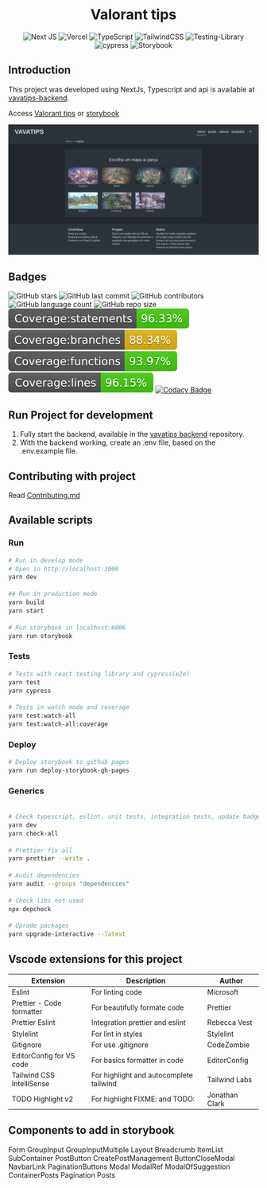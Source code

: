 <div align="center">

# Valorant tips

![Next JS](https://img.shields.io/badge/Next-black?style=for-the-badge&logo=next.js&logoColor=white)
![Vercel](https://img.shields.io/badge/vercel-%23000000.svg?style=for-the-badge&logo=vercel&logoColor=white)
![TypeScript](https://img.shields.io/badge/typescript-%23007ACC.svg?style=for-the-badge&logo=typescript&logoColor=white)
![TailwindCSS](https://img.shields.io/badge/tailwindcss-%2338B2AC.svg?style=for-the-badge&logo=tailwind-css&logoColor=white)
![Testing-Library](https://img.shields.io/badge/-TestingLibrary-%23E33332?style=for-the-badge&logo=testing-library&logoColor=white)
![cypress](https://img.shields.io/badge/-cypress-%23E5E5E5?style=for-the-badge&logo=cypress&logoColor=058a5e)
![Storybook](https://cdn.jsdelivr.net/gh/storybookjs/brand@main/badge/badge-storybook.svg)
</div>

## Introduction
This project was developed using NextJs, Typescript and api is available at [vavatips-backend](https://github.com/gabrielogregorio/valorant-tips-api).

Access [Valorant tips](https://valorant-tips.vercel.app/) or [storybook](https://gabrielogregorio.github.io/valorant-tips/)

![](public/home.png)
## Badges

![GitHub stars](https://img.shields.io/github/stars/gabrielogregorio/vavatips-frontend)
![GitHub last commit](https://img.shields.io/github/last-commit/gabrielogregorio/vavatips-frontend?style=flat-square)
![GitHub contributors](https://img.shields.io/github/contributors/gabrielogregorio/vavatips-frontend)
![GitHub language count](https://img.shields.io/github/languages/count/gabrielogregorio/vavatips-frontend)
![GitHub repo size](https://img.shields.io/github/repo-size/gabrielogregorio/vavatips-frontend) ![statements](./coverage/badge-statements.svg) ![branchs](./coverage/badge-branches.svg) ![functions](./coverage/badge-functions.svg) ![lines](./coverage/badge-lines.svg) [![Codacy Badge](https://app.codacy.com/project/badge/Grade/aa7397922b484be6943daaa86f16f919)](https://www.codacy.com/gh/gabrielogregorio/valorant-tips/dashboard?utm_source=github.com&amp;utm_medium=referral&amp;utm_content=gabrielogregorio/valorant-tips&amp;utm_campaign=Badge_Grade)

## Run Project for development

1.  Fully start the backend, available in the [vavatips backend](https://github.com/gabrielogregorio/vavatips-backend) repository.
2.  With the backend working, create an .env file, based on the .env.example file.

## Contributing with project

Read [Contributing.md](CONTRIBUTING.md)

## Available scripts

### Run
```bash
# Run in develop mode
# Open in http://localhost:3000
yarn dev

## Run in production mode
yarn build
yarn start

# Run storybook in localhost:6006
yarn run storybook

```

### Tests
```bash
# Tests with react testing library and cypress(e2e)
yarn test
yarn cypress

# Tests in watch mode and coverage
yarn test:watch-all
yarn test:watch-all:coverage

```
### Deploy

```bash
# Deploy storybook to github pages
yarn run deploy-storybook-gh-pages
```

### Generics

```bash

# Check typescript, eslint, unit tests, integration tests, update badges, e2e tests and audit production
yarn dev
yarn check-all

# Prettier fix all
yarn prettier --write .

# Audit dependencies
yarn audit --groups "dependencies"

# Check libs not used
npx depcheck

# Uprade packages
yarn upgrade-interactive --latest
```
## Vscode extensions for this project

| Extension | Description | Author |
|-----------|--------|---------|
| Eslint  | For linting code | Microsoft |
| Prettier - Code formatter | For beautifully formate code | Prettier |
| Prettier Eslint  | Integration prettier and eslint | Rebecca Vest |
| Stylelint  | For lint in styles | Stylelint|
| Gitignore  | For use .gitignore | CodeZombie |
| EditorConfig for VS code | For basics formatter in code |  EditorConfig |
| Tailwind CSS IntelliSense | For highlight and autocomplete tailwind | Tailwind Labs |
| TODO Highlight v2 | For highlight FIXME: and TODO: | Jonathan Clark |


## Components to add in storybook

Form
GroupInput
GroupInputMultiple
Layout
Breadcrumb
ItemList
SubContainer
PostButton
CreatePostManagement
ButtonCloseModal
NavbarLink
PaginationButtons
Modal
ModalRef
ModalOfSuggestion
ContainerPosts
Pagination
Posts
